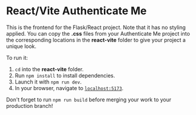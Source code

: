 # React/Vite Authenticate Me

This is the frontend for the Flask/React project. Note that it has no
styling applied. You can copy the __.css__ files from your
Authenticate Me project into the corresponding locations in the
__react-vite__ folder to give your project a unique look.

To run it:

1. `cd` into the __react-vite__ folder.
2. Run `npm install` to install dependencies.
3. Launch it with `npm run dev`.
4. In your browser, navigate to [`localhost:5173`].

Don't forget to run `npm run build` before merging your work to your
production branch!

[`localhost:5173`]: http://localhost:5173/
